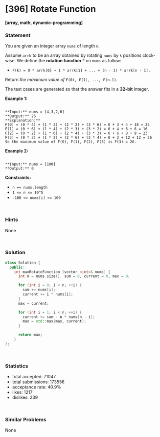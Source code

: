 # [396] Rotate Function

**[array, math, dynamic-programming]**

### Statement

You are given an integer array `nums` of length `n`.

Assume `arrk` to be an array obtained by rotating `nums` by `k` positions clock-wise. We define the **rotation function** `F` on `nums` as follow:

* `F(k) = 0 * arrk[0] + 1 * arrk[1] + ... + (n - 1) * arrk[n - 1].`



Return *the maximum value of* `F(0), F(1), ..., F(n-1)`.

The test cases are generated so that the answer fits in a **32-bit** integer.


**Example 1:**

```

**Input:** nums = [4,3,2,6]
**Output:** 26
**Explanation:**
F(0) = (0 * 4) + (1 * 3) + (2 * 2) + (3 * 6) = 0 + 3 + 4 + 18 = 25
F(1) = (0 * 6) + (1 * 4) + (2 * 3) + (3 * 2) = 0 + 4 + 6 + 6 = 16
F(2) = (0 * 2) + (1 * 6) + (2 * 4) + (3 * 3) = 0 + 6 + 8 + 9 = 23
F(3) = (0 * 3) + (1 * 2) + (2 * 6) + (3 * 4) = 0 + 2 + 12 + 12 = 26
So the maximum value of F(0), F(1), F(2), F(3) is F(3) = 26.

```

**Example 2:**

```

**Input:** nums = [100]
**Output:** 0

```

**Constraints:**
* `n == nums.length`
* `1 <= n <= 10^5`
* `-100 <= nums[i] <= 100`


<br />

### Hints

None

<br />

### Solution

```cpp
class Solution {
  public:
    int maxRotateFunction (vector <int>& nums) {
      int n = nums.size(), sum = 0, current = 0, max = 0;

      for (int i = 0; i < n; ++i) {
        sum += nums[i];
        current += i * nums[i];
      }
      max = current;

      for (int i = 1; i < n; ++i) {
        current += sum - n * nums[n - i];
        max = std::max(max, current);
      }

      return max;
    }
};
```

<br />

### Statistics

- total accepted: 71047
- total submissions: 173556
- acceptance rate: 40.9%
- likes: 1217
- dislikes: 239

<br />

### Similar Problems

None
